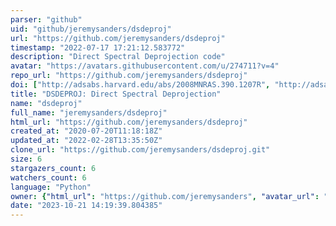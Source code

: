 ```yaml
---
parser: "github"
uid: "github/jeremysanders/dsdeproj"
url: "https://github.com/jeremysanders/dsdeproj"
timestamp: "2022-07-17 17:21:12.583772"
description: "Direct Spectral Deprojection code"
avatar: "https://avatars.githubusercontent.com/u/274711?v=4"
repo_url: "https://github.com/jeremysanders/dsdeproj"
doi: ["http://adsabs.harvard.edu/abs/2008MNRAS.390.1207R", "http://adsabs.harvard.edu/abs/2007MNRAS.381.1381S", "https://ui.adsabs.harvard.edu/abs/2016ascl.soft10003S/abstract"]
title: "DSDEPROJ: Direct Spectral Deprojection"
name: "dsdeproj"
full_name: "jeremysanders/dsdeproj"
html_url: "https://github.com/jeremysanders/dsdeproj"
created_at: "2020-07-20T11:18:18Z"
updated_at: "2022-02-28T13:35:50Z"
clone_url: "https://github.com/jeremysanders/dsdeproj.git"
size: 6
stargazers_count: 6
watchers_count: 6
language: "Python"
owner: {"html_url": "https://github.com/jeremysanders", "avatar_url": "https://avatars.githubusercontent.com/u/274711?v=4", "login": "jeremysanders", "type": "User"}
date: "2023-10-21 14:19:39.804385"
---
```

